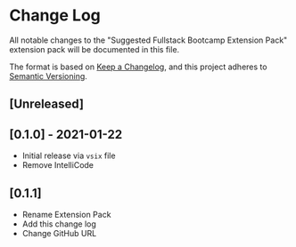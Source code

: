 # Change Log
All notable changes to the "Suggested Fullstack Bootcamp Extension Pack"
extension pack will be documented in this file.

The format is based on [Keep a Changelog](https://keepachangelog.com/en/1.0.0/),
and this project adheres to [Semantic Versioning](https://semver.org/spec/v2.0.0.html).

## [Unreleased]
## [0.1.0] - 2021-01-22
- Initial release via `vsix` file
- Remove IntelliCode
## [0.1.1]
- Rename Extension Pack
- Add this change log
- Change GitHub URL

